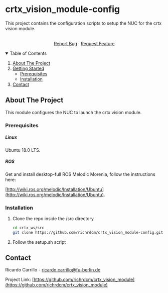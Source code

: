 # crtx_vision_module-config

This project contains the configuration scripts to setup the NUC for the crtx vision module.


<p align="center">
<br />
<a href="https://github.com/richrdcm/crtx_vision_module/issues">Report Bug</a>
·
<a href="https://github.com/richrdcm/crtx_vision_module/issues">Request Feature</a>
</p>



<!-- TABLE OF CONTENTS -->
<details open="open">
  <summary>Table of Contents</summary>
  <ol>
    <li>
      <a href="#about-the-project">About The Project</a>
    </li>
    <li>
    <a href="#getting-started">Getting Started</a>
      <ul>
        <li><a href="#prerequisites">Prerequisites</a></li>
        <li><a href="#installation">Installation</a></li>
      </ul>
    </li>
    <li><a href="#contact">Contact</a></li>
  </ol>
</details>



<!-- ABOUT THE PROJECT -->
## About The Project

This module configures the NUC to launch the crtx vision module.

### Prerequisites

##### Linux
Ubuntu 18.0 LTS.

##### ROS
Get and install desktop-full ROS Melodic Morenia, follow the instructions here: 

[http://wiki.ros.org/melodic/Installation/Ubuntu](http://wiki.ros.org/melodic/Installation/Ubuntu).
  
### Installation

1. Clone the repo inside the /src directory
   ```sh
   cd crtx_ws/src
   git clone https://github.com/richrdcm/crtx_vision_module-config.git
   ```
2. Follow the setup.sh script

<!-- CONTACT -->
## Contact

Ricardo Carrillo -  ricardo.carrillo@fu-berlin.de

Project Link: [https://github.com/richrdcm/crtx_vision_module](https://github.com/richrdcm/crtx_vision_module)




